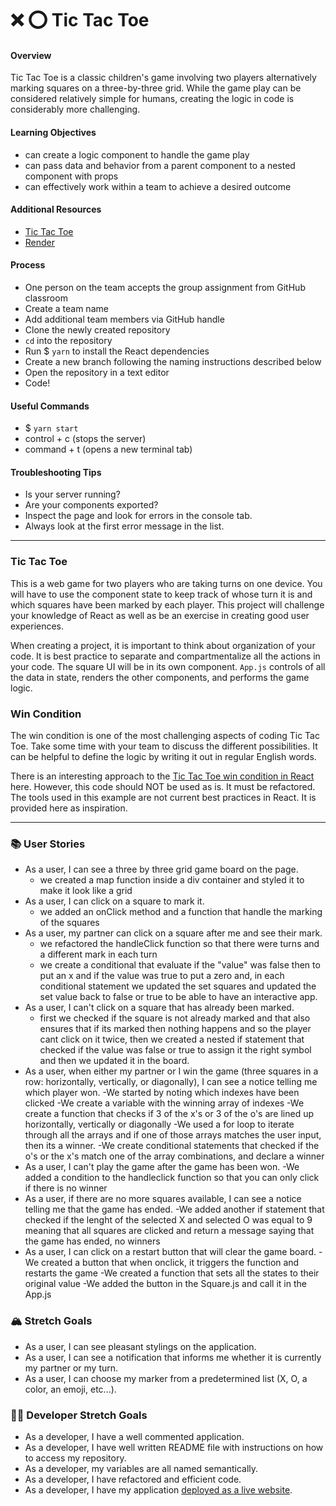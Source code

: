 # ❌ ⭕️ Tic Tac Toe

#### Overview

Tic Tac Toe is a classic children's game involving two players alternatively marking squares on a three-by-three grid. While the game play can be considered relatively simple for humans, creating the logic in code is considerably more challenging.

#### Learning Objectives

- can create a logic component to handle the game play
- can pass data and behavior from a parent component to a nested component with props
- can effectively work within a team to achieve a desired outcome

#### Additional Resources

- [Tic Tac Toe](https://en.wikipedia.org/wiki/Tic-tac-toe)
- [Render](https://render.com/docs/deploy-create-react-app)

#### Process

- One person on the team accepts the group assignment from GitHub classroom
- Create a team name
- Add additional team members via GitHub handle
- Clone the newly created repository
- `cd` into the repository
- Run $ `yarn` to install the React dependencies
- Create a new branch following the naming instructions described below
- Open the repository in a text editor
- Code!

#### Useful Commands

- $ `yarn start`
- control + c (stops the server)
- command + t (opens a new terminal tab)

#### Troubleshooting Tips

- Is your server running?
- Are your components exported?
- Inspect the page and look for errors in the console tab.
- Always look at the first error message in the list.

---

### Tic Tac Toe

This is a web game for two players who are taking turns on one device. You will have to use the component state to keep track of whose turn it is and which squares have been marked by each player. This project will challenge your knowledge of React as well as be an exercise in creating good user experiences.

When creating a project, it is important to think about organization of your code. It is best practice to separate and compartmentalize all the actions in your code. The square UI will be in its own component. `App.js` controls of all the data in state, renders the other components, and performs the game logic.

### Win Condition

The win condition is one of the most challenging aspects of coding Tic Tac Toe. Take some time with your team to discuss the different possibilities. It can be helpful to define the logic by writing it out in regular English words.

There is an interesting approach to the [Tic Tac Toe win condition in React](https://forum.freecodecamp.org/t/need-help-understanding-react-tic-tac-toe-winner-function/137840) here. However, this code should NOT be used as is. It must be refactored. The tools used in this example are not current best practices in React. It is provided here as inspiration.

---

### 📚 User Stories

- As a user, I can see a three by three grid game board on the page.
    - we created a map function inside a div container and styled it to make it look like a grid
- As a user, I can click on a square to mark it.
    - we added an onClick method and a function that handle the marking of the squares  
- As a user, my partner can click on a square after me and see their mark.
    - we refactored the handleClick function so that there were turns and a different mark in each turn
    - we create a conditional that evaluate if the "value" was false then to put an x and if the value was true to put a zero and, in each conditional statement we updated the set squares and updated the set value back to false or true to be able to have an interactive app.  
- As a user, I can't click on a square that has already been marked.
     - first we checked if the square is not already marked and that also ensures that if its marked then nothing happens and so the player cant click on it twice, then we created a nested if statement that checked if the value was false or true to assign it the right symbol and then we updated it in the board.   
- As a user, when either my partner or I win the game (three squares in a row: horizontally, vertically, or diagonally), I can see a notice telling me which player won.
    -We started by noting which indexes have been clicked
    -We create a variable with the winning array of indexes 
    -We create a function that checks if 3 of the x's or 3 of the o's are lined up horizontally, vertically or diagonally
    -We used a for loop to iterate through all the arrays and if one of those arrays matches the user input, then its a winner. 
    -We create conditional statements that checked if the o's or the x's match one of the array combinations, and declare a winner   
- As a user, I can't play the game after the game has been won. 
    -We added a condition to the handleclick function so that you can only click if there is no winner 
- As a user, if there are no more squares available, I can see a notice telling me that the game has ended.
    -We added another if statement that checked if the lenght of the selected X and selected O was equal to 9 meaning that all squares are clicked and return a message saying that the game has ended, no winners
- As a user, I can click on a restart button that will clear the game board.
    -We created a button that when onclick, it triggers the function and restarts the game
    -We created a function that sets all the states to their original value 
    -We added the button in the Square.js and call it in the App.js
    

### 🏔 Stretch Goals

- As a user, I can see pleasant stylings on the application.
- As a user, I can see a notification that informs me whether it is currently my partner or my turn.
- As a user, I can choose my marker from a predetermined list (X, O, a color, an emoji, etc...).

### 👩‍💻 Developer Stretch Goals

- As a developer, I have a well commented application.
- As a developer, I have well written README file with instructions on how to access my repository.
- As a developer, my variables are all named semantically.
- As a developer, I have refactored and efficient code.
- As a developer, I have my application [deployed as a live website](https://render.com/docs/deploy-create-react-app).
